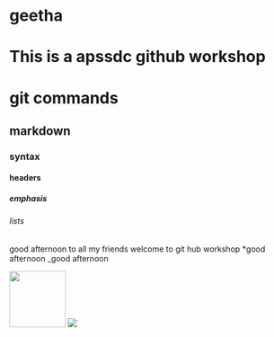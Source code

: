 # geetha
# This is a apssdc github workshop
# git commands
## markdown
### syntax
#### headers
##### emphasis
###### lists
good afternoon to all my friends welcome to git hub workshop
*good afternoon
_good afternoon

<img src="https://images.pexels.com/photos/658687/pexels-photo-658687.jpeg?cs=srgb&dl=pexels-cindy-gustafson-658687.jpg&fm=jpg" width="100" height="100">
<img src='https://hips.hearstapps.com/hmg-prod.s3.amazonaws.com/images/sunflower-1508785046.jpg'>
